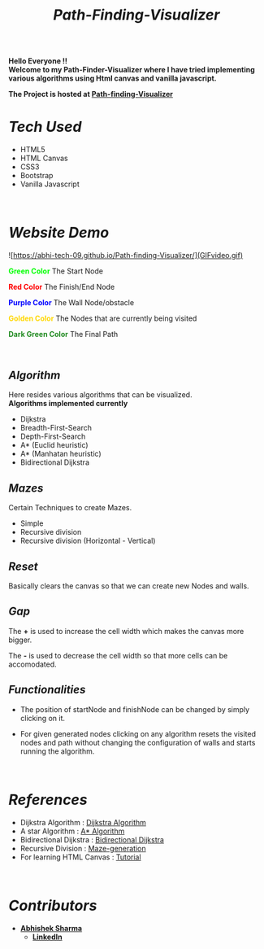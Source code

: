 <h1 align="center"> 

_**Path-Finding-Visualizer**_

</h1>    
<br>
<h4>

Hello Everyone !!
<br>
Welcome to my Path-Finder-Visualizer where I have tried implementing various algorithms using Html canvas and vanilla javascript.
<br>

The Project is hosted at  [Path-finding-Visualizer](https://thirsty-meninsky-e9e60b.netlify.app/) 
</h4>

# _**Tech Used**_
* HTML5
* HTML Canvas
* CSS3
* Bootstrap
* Vanilla Javascript

<br>

# _**Website Demo**_

![https://abhi-tech-09.github.io/Path-finding-Visualizer/](GIFvideo.gif)

			
**<span style="color:#00FF00">Green Color</span>** The Start Node

**<span style="color:#FF0000">Red Color</span>** The Finish/End Node

**<span style="color:#0000FF">Purple Color</span>** The Wall Node/obstacle

**<span style="color:#FFD700">Golden Color</span>** The Nodes that are currently being visited 

**<span style="color:#228B22">Dark Green Color</span>** The Final Path

<br>

## *Algorithm*

Here resides various algorithms that can be visualized.
<br>
**Algorithms implemented currently**

 
 * Dijkstra
 * Breadth-First-Search
 * Depth-First-Search
 * A* (Euclid heuristic)
 * A* (Manhatan heuristic)
 * Bidirectional Dijkstra

## *Mazes*

Certain Techniques to create Mazes.
 
 * Simple
 * Recursive division 
 * Recursive division (Horizontal - Vertical)


## *Reset*

Basically clears the canvas so that we can create new Nodes and walls.

## *Gap*

The **+** is used to increase the cell width which makes the canvas more bigger.

The **-** is used to decrease the cell width so that more cells can be accomodated.

## *Functionalities*

* The position of startNode and finishNode can be changed by simply clicking on it.

* For given generated nodes clicking on any algorithm resets the visited nodes and path without changing the configuration of walls and starts running the algorithm.


<br>



# _**References**_

* Dijkstra Algorithm : [Dijkstra Algorithm](https://www.geeksforgeeks.org/dijkstras-shortest-path-algorithm-greedy-algo-7/
)
*  A star Algorithm : [A* Algorithm](https://www.educative.io/edpresso/what-is-the-a-star-algorithm)
* Bidirectional Dijkstra : [Bidirectional Dijkstra](https://digitalcommons.du.edu/cgi/viewcontent.cgi?article=2303&context=etd)
* Recursive Division : [Maze-generation](https://en.wikipedia.org/wiki/Maze_generation_algorithm)
* For learning HTML Canvas : [Tutorial](https://www.w3schools.com/html/html5_canvas.asp)

<br>

# _**Contributors**_
<strong>

* [Abhishek Sharma](https://github.com/Abhi-tech-09)
    * [LinkedIn](https://www.google.com)

</strong> 